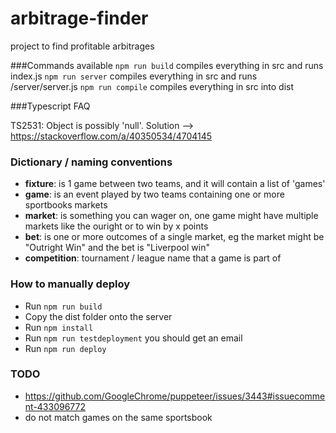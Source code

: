# arbitrage-finder
project to find profitable arbitrages 

###Commands available
`npm run build` compiles everything in src and runs index.js
`npm run server` compiles everything in src and runs /server/server.js
`npm run compile` compiles everything in src into dist

###Typescript FAQ

TS2531: Object is possibly 'null'.
Solution --> https://stackoverflow.com/a/40350534/4704145


### Dictionary / naming conventions

- **fixture**: is 1 game between two teams, and it will contain a list of 'games'
- **game**: is an event played by two teams containing one or more sportbooks markets
- **market**: is something you can wager on, one game might have multiple markets like the ouright or to win by x points
- **bet**: is one or more outcomes of a single market, eg the market might be "Outright Win" and the bet is "Liverpool win"
- **competition**: tournament / league name that a game is part of

### How to manually deploy
- Run `npm run build`
- Copy the dist folder onto the server
- Run `npm install`
- Run `npm run testdeployment` you should get an email
- Run `npm run deploy`

### TODO
- https://github.com/GoogleChrome/puppeteer/issues/3443#issuecomment-433096772
- do not match games on the same sportsbook
